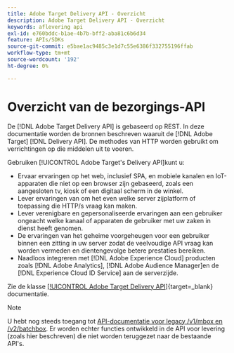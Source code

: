```yaml
---
title: Adobe Target Delivery API - Overzicht
description: Adobe Target Delivery API - Overzicht
keywords: aflevering api
exl-id: e760bddc-b1ae-4b7b-bff2-aba81c6b6d34
feature: APIs/SDKs
source-git-commit: e5bae1ac9485c3e1d7c55e6386f332755196ffab
workflow-type: tm+mt
source-wordcount: '192'
ht-degree: 0%

---
```


# Overzicht van de bezorgings-API

De [!DNL Adobe Target Delivery API] is gebaseerd op REST. In deze documentatie worden de bronnen beschreven waaruit de [!DNL Adobe Target] [!DNL Delivery API]. De methodes van HTTP worden gebruikt om verrichtingen op die middelen uit te voeren.

Gebruiken [!UICONTROL Adobe Target's Delivery API]kunt u:

* Ervaar ervaringen op het web, inclusief SPA, en mobiele kanalen en IoT-apparaten die niet op een browser zijn gebaseerd, zoals een aangesloten tv, kiosk of een digitaal scherm in de winkel.
* Lever ervaringen van om het even welke server zijplatform of toepassing die HTTP/s vraag kan maken.
* Lever verenigbare en gepersonaliseerde ervaringen aan een gebruiker ongeacht welke kanaal of apparaten de gebruiker met uw zaken in dienst heeft genomen.
* De ervaringen van het geheime voorgeheugen voor een gebruiker binnen een zitting in uw server zodat de veelvoudige API vraag kan worden vermeden en dientengevolge betere prestaties bereiken.
* Naadloos integreren met [!DNL Adobe Experience Cloud] producten zoals [!DNL Adobe Analytics], [!DNL Adobe Audience Manager]en de [!DNL Experience Cloud ID Service] aan de serverzijde.

Zie de klasse [[!UICONTROL Adobe Target Delivery API]](https://developer.adobe.com/target/implement/delivery-api/){target=_blank} documentatie.

>[!NOTE]
>
>U hebt nog steeds toegang tot [API-documentatie voor legacy /v1/mbox en /v2/batchbox](https://developers.adobetarget.com/api/legacy-api/index.html). Er worden echter functies ontwikkeld in de API voor levering (zoals hier beschreven) die niet worden teruggezet naar de bestaande API&#39;s.
